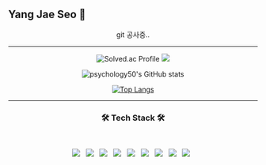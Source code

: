 ## Yang Jae Seo 🤪
 
<div align="center">
  
git 공사중..
  
<hr>  
  
![Solved.ac Profile](http://mazassumnida.wtf/api/v2/generate_badge?boj=0pao0)
<img src="http://mazandi.herokuapp.com/api?handle=0pao0&theme=warm"/>

</div>  
<div align="center">
  
![psychology50's GitHub stats](https://github-readme-stats.vercel.app/api?username=psychology50&show_icons=true&theme=great-gatsby)
  
[![Top Langs](https://github-readme-stats.vercel.app/api/top-langs/?username=psychology50&layout=compact)](https://github.com/psychology50/github-readme-stats)

</div>

* * *
 
<h3 align="center"><b>🛠 Tech Stack 🛠</b></h3>
</br>
<!-- <img src="https://img.shields.io/badge/이름-색상코드?style=flat-square&logo=로고명&logoColor=로고색"/> -->
<p align="center">
<img src="https://img.shields.io/badge/42-000000?style=flat-square&logo=42&logoColor=white"/> &nbsp
<img src="https://img.shields.io/badge/C-A8B9CC?style=flat-square&logo=C&logoColor=white"/> &nbsp
<img src="https://img.shields.io/badge/C++-00599C?style=flat-square&logo=c%2B%2B&&logoColor=white"/> &nbsp
<img src="https://img.shields.io/badge/Java-007396?style=flat-square&logo=Java&logoColor=white"/> &nbsp
<img src="https://img.shields.io/badge/HTML5-E34F26?style=flat-square&logo=HTML5&logoColor=white"/> &nbsp
<img src="https://img.shields.io/badge/CSS3-1572B6?style=flat-square&logo=CSS3&logoColor=white"/> &nbsp 
<img src="https://img.shields.io/badge/JavaScript-F7DF1E?style=flat-square&logo=JavaScript&logoColor=white"/> &nbsp 
<img src="https://img.shields.io/badge/MySQL-4479A1?style=flat-square&logo=MySQL&logoColor=white"/> &nbsp 
<img src="https://img.shields.io/badge/Git-F05032?style=flat-square&logo=Git&logoColor=white"/> &nbsp </p>

